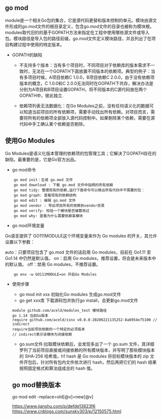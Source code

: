 ## go mod

module是一个相关Go包的集合，它是源代码更替和版本控制的单元。模块由源文件形成的go.mod文件的根目录定义，包含go.mod文件的目录也被称为模块根。modules取代旧的的基于GOPATH方法来指定在工程中使用哪些源文件或导入包。模块路径是导入包的路径前缀，go.mod文件定义模块路径，并且列出了在项目构建过程中使用的特定版本。

* GOPATH的缺陷

  * 不支持多个版本：当有多个项目时，不同项目对于依赖库的版本需求不一致时，无法在一个GOPATH下面放置不同版本的依赖项。典型的例子：当有多项目时候，A项目依赖C 1.0.0，B项目依赖C 2.0.0，由于没有依赖项版本的概念，C 1.0.0和C 2.0.0无法同时在GOPATH下共存，解决办法是分别为A项目和B项目设置GOPATH，将不同版本的C源代码放在两个GOPATH中，彼此独立.

  * 依赖项列表无法数据化：在Go Modules之前，没有任何语义化的数据可以知道当前项目的所有依赖项，需要手动找出所有依赖。对项目而言，需要将所有的依赖项全部放入源代码控制中。如果剔除某个依赖，需要在源代码中手工确认某个依赖是否剔除。

## 使用Go Modules

Go Modules是语义化版本管理的依赖项的包管理工具；它解决了GOPATH存在的缺陷，最重要的是，它是Go官方出品。

* go mod命令

```
    go mod init：生成 go.mod 文件
    go mod download : 下载 go.mod 文件中指明的所有依赖
    go mod tidy: 整理现有的依赖,运行下面命令可以移出所有代码中不需要的包：
    go mod graph: 查看现有的依赖结构
    go mod edit : 编辑 go.mod 文件
    go mod vendor : 导出项目所有的依赖到vendor目录
    go mod verify: 校验一个模块是否被篡改过
    go mod why: 查看为什么需要依赖某模块
```

*  go mod环境变量

Go语言提供了 GO111MODULE这个环境变量来作为 Go modules 的开关，其允许设置以下参数：

auto：只要项目包含了 go.mod 文件的话启用 Go modules，目前在 Go1.11 至 Go1.14 中仍然是默认值。
on：启用 Go modules，推荐设置，将会是未来版本中的默认值。
off：禁用 Go modules，不推荐设置。

```
    go env -w GO111MODULE=on 开启Go Modules
```

* 使用步骤

  * go mod init xxx 初始化Go modules 生成go.mod文件
  * go get xxx库 下载源码包并执行go install，会更新go.mod文件
  
  ```
  module github.com/aceld/modules_test 模块路径
  go 1.14 当前Go版本
  require github.com/aceld/zinx v0.0.0-20200221135252-8a8954e75100 // indirect  
  require当前项目依赖的一个特定的必须版本
  // indirect表示该模块为间接依赖
  ```

  * go.sum文件:拉取模块依赖后，会发现多出了一个 go.sum 文件，其详细罗列了当前项目直接或间接依赖的所有模块版本，并写明了那些模块版本的 SHA-256 哈希值，h1 hash 是 Go modules 将目标模块版本的 zip 文件开包后，针对所有包内文件依次进行 hash，然后再把它们的 hash 结果按照固定格式和算法组成总的 hash 值。


  ## go mod替换版本


  go mod edit -replace=old[@v]=new[@v]

  https://www.jianshu.com/p/defde13823f6
  https://www.cnblogs.com/sunsky303/p/12150575.html